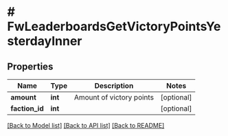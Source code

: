 # # FwLeaderboardsGetVictoryPointsYesterdayInner

## Properties

Name | Type | Description | Notes
------------ | ------------- | ------------- | -------------
**amount** | **int** | Amount of victory points | [optional]
**faction_id** | **int** |  | [optional]

[[Back to Model list]](../../README.md#models) [[Back to API list]](../../README.md#endpoints) [[Back to README]](../../README.md)
